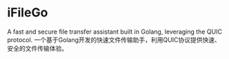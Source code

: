 # iFileGo
A fast and secure file transfer assistant built in Golang, leveraging the QUIC protocol.
一个基于Golang开发的快速文件传输助手，利用QUIC协议提供快速、安全的文件传输体验。
